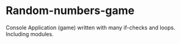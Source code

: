 # Random-numbers-game
Console Application (game) written with many if-checks and loops. Including modules.
